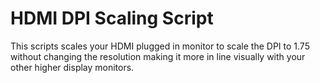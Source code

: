 # HDMI DPI Scaling Script

This scripts scales your HDMI plugged in monitor to scale the DPI to 1.75 without changing the resolution making it more in line visually with your other higher display monitors. 
